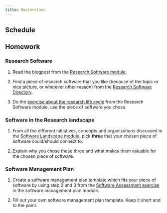 ```yaml
---
title: Masterclass
---
```


## Schedule


## Homework

### Research Software

1. Read the blogpost from the [Research Software module](/modules/researchsoftware/research-software).

2. Find a piece of research software that you like (because of the topic or nice picture, or whetever other reason) from the [Research Software Directory](https://research-software-directory.org/software?page=1&rows=48).

3. Do the [exercise about the research life cycle](/modules/researchsoftware/exercise-research-life-cycle) from the Research Software module, use the piece of software you chose.

### Software in the Research landscape

1. From all the different initiatives, concepts and organizations discussed in the [Software Landscape module](/modules/softwarelandscape/slides), pick **three** that your chosen piece of software could/should connect to. 

2. Explain why you chose these three and what makes them valuable for the chosen piece of software. 



### Software Management Plan

1. Create a software management plan template which fits your piece of software by using step 2 and 3 from the [Software Assessment exercise](/modules/softwaremanagementplans/softwareassessment) in the software management plan module.

2. Fill out your own software management plan template. Keep it short and to the point. 

